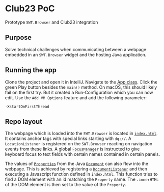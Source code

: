 # Club23 PoC 

Prototype `SWT.Browser` and Club23 integration

## Purpose

Solve technical challenges when communicating between a webpage embedded in an `SWT.Browser` widget and the hosting Java application.

## Running the app

Clone the project and open it in IntelliJ.
Navigate to the [App class](src/main/java/com/dramaqueen/club23/App.java).
Click the green Play button besides the `main()` method. On macOS, this should likely fail on the first try.
But it created a Run-Configuration which you can now edit.
Use the `Add VM Options` feature and add the following parameter:

`-XstartOnFirstThread`

## Repo layout

The webpage which is loaded into the `SWT.Browser` is located in [`index.html`](src/main/resources/com/dramaqueen/club23/ui/index.html).
It contains anchor tags with special links starting with `dq://`.
A `LocationListener` is registered on the `SWT.Browser` reacting on navigation events from these links.
A global [`FocusManager`](src/main/java/com/dramaqueen/club23/ui/FocusManager.java) is instructed to give keyboard focus to text fields with certain names contained in certain panels.

The values of [`Properties`](src/main/java/com/dramaqueen/club23/model/Property.java) from the Java [`Document`](src/main/java/com/dramaqueen/club23/model/Document.java) can also flow into the webpage.
This is achieved by registering a [`DocumentListener`](src/main/java/com/dramaqueen/club23/model/DocumentListener.java) and then executing a Javascript function defined in `index.html`.
This function tries to find a DOM element with an id matching the `Property` name.
The `.innerHTML` of the DOM element is then set to the value of the `Property`.
